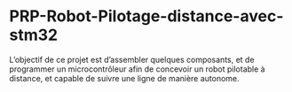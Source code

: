 # PRP-Robot-Pilotage-distance-avec-stm32
L’objectif de ce projet est d’assembler quelques composants, et de programmer un microcontrôleur afin de concevoir un robot pilotable à distance, et capable de suivre une ligne de manière autonome.
